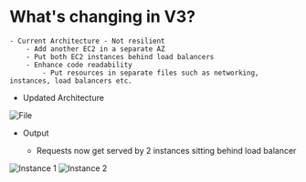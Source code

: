# What's changing in V3?
    - Current Architecture - Not resilient
        - Add another EC2 in a separate AZ
        - Put both EC2 instances behind load balancers
        - Enhance code readability
            - Put resources in separate files such as networking, instances, load balancers etc.

- Updated Architecture

![File](https://github.com/niravmsoni/terraform-getting-started/assets/6556021/9b7e696b-639a-4be0-888c-5492b3f9b2c6)

- Output

    - Requests now get served by 2 instances sitting behind load balancer

![Instance 1](https://github.com/niravmsoni/terraform-getting-started/assets/6556021/900cb988-7ab4-480d-b8bb-b1f4001e7c2d)
![Instance 2](https://github.com/niravmsoni/terraform-getting-started/assets/6556021/58c95779-94ef-4b62-8ca4-2d5559f738e9)
